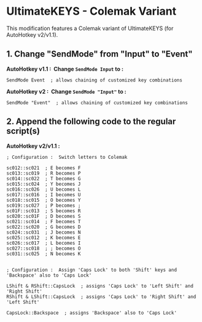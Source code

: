 # UltimateKEYS - Colemak Variant

This modification features a Colemak variant of UltimateKEYS (for AutoHotkey v2/v1.1).

## 1. Change "SendMode" from "Input" to "Event"

**AutoHotkey v1.1&nbsp;: &nbsp;Change `SendMode Input` to&nbsp;:**

```autohotkey
SendMode Event  ; allows chaining of customized key combinations
```

**AutoHotkey v2&nbsp;: &nbsp;Change `SendMode "Input"` to&nbsp;:**

```autohotkey
SendMode "Event"  ; allows chaining of customized key combinations
```

## 2. Append the following code to the regular script(s)

**AutoHotkey v2/v1.1&nbsp;:**

```autohotkey
; Configuration :  Switch letters to Colemak

sc012::sc021  ; E becomes F
sc013::sc019  ; R becomes P
sc014::sc022  ; T becomes G
sc015::sc024  ; Y becomes J
sc016::sc026  ; U becomes L
sc017::sc016  ; I becomes U
sc018::sc015  ; O becomes Y
sc019::sc027  ; P becomes ;
sc01F::sc013  ; S becomes R
sc020::sc01F  ; D becomes S
sc021::sc014  ; F becomes T
sc022::sc020  ; G becomes D
sc024::sc031  ; J becomes N
sc025::sc012  ; K becomes E
sc026::sc017  ; L becomes I
sc027::sc018  ; ; becomes O
sc031::sc025  ; N becomes K


; Configuration :  Assign 'Caps Lock' to both 'Shift' keys and 'Backspace' also to 'Caps Lock'

LShift & RShift::CapsLock  ; assigns 'Caps Lock' to 'Left Shift' and 'Right Shift'
RShift & LShift::CapsLock  ; assigns 'Caps Lock' to 'Right Shift' and 'Left Shift'

CapsLock::Backspace  ; assigns 'Backspace' also to 'Caps Lock'
```
